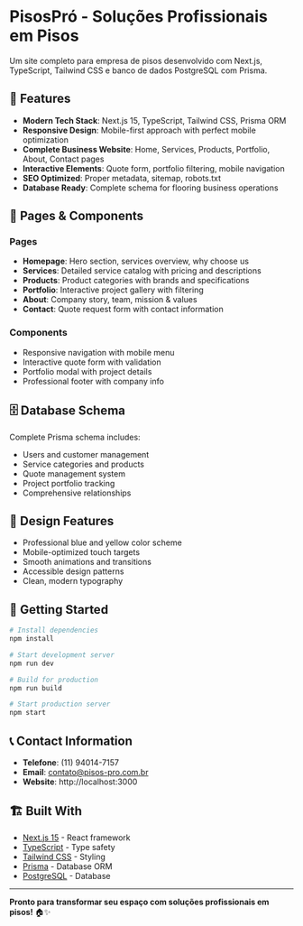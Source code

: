# PisosPró - Soluções Profissionais em Pisos


Um site completo para empresa de pisos desenvolvido com Next.js, TypeScript, Tailwind CSS e banco de dados PostgreSQL com Prisma.

## 🚀 Features

- **Modern Tech Stack**: Next.js 15, TypeScript, Tailwind CSS, Prisma ORM
- **Responsive Design**: Mobile-first approach with perfect mobile optimization
- **Complete Business Website**: Home, Services, Products, Portfolio, About, Contact pages
- **Interactive Elements**: Quote form, portfolio filtering, mobile navigation
- **SEO Optimized**: Proper metadata, sitemap, robots.txt
- **Database Ready**: Complete schema for flooring business operations

## 📱 Pages & Components

### Pages
- **Homepage**: Hero section, services overview, why choose us
- **Services**: Detailed service catalog with pricing and descriptions
- **Products**: Product categories with brands and specifications
- **Portfolio**: Interactive project gallery with filtering
- **About**: Company story, team, mission & values
- **Contact**: Quote request form with contact information

### Components
- Responsive navigation with mobile menu
- Interactive quote form with validation
- Portfolio modal with project details
- Professional footer with company info

## 🗄️ Database Schema

Complete Prisma schema includes:
- Users and customer management
- Service categories and products
- Quote management system
- Project portfolio tracking
- Comprehensive relationships

## 🎨 Design Features

- Professional blue and yellow color scheme
- Mobile-optimized touch targets
- Smooth animations and transitions
- Accessible design patterns
- Clean, modern typography

## 🚀 Getting Started

```bash
# Install dependencies
npm install

# Start development server
npm run dev

# Build for production
npm run build

# Start production server
npm start
```

## 📞 Contact Information

- **Telefone**: (11) 94014-7157
- **Email**: contato@pisos-pro.com.br
- **Website**: http://localhost:3000

## 🏗️ Built With

- [Next.js 15](https://nextjs.org/) - React framework
- [TypeScript](https://www.typescriptlang.org/) - Type safety
- [Tailwind CSS](https://tailwindcss.com/) - Styling
- [Prisma](https://prisma.io/) - Database ORM
- [PostgreSQL](https://postgresql.org/) - Database

---

**Pronto para transformar seu espaço com soluções profissionais em pisos!** 🏠✨
